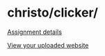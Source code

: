 # christo/clicker/

[Assignment details](/homework/clicker)

[View your uploaded website](http://cfc2017.mpaulweeks.com/students/christo/clicker/)
